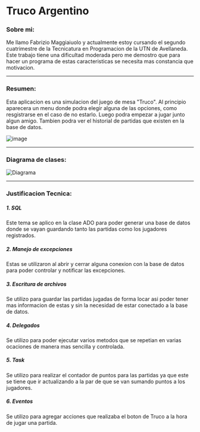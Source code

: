 # Truco Argentino

### Sobre mi: 
Me llamo Fabrizio Maggiaiuolo y actualmente estoy cursando el segundo cuatrimestre de la Tecnicatura en Programacion de la UTN de Avellaneda.
Este trabajo tiene una dificultad moderada pero me demostro que para hacer un programa de estas caracteristicas se necesita mas constancia que motivacion.
___
### Resumen: 
Esta aplicacion es una simulacion del juego de mesa "Truco". Al principio aparecera un menu donde podra elegir alguna de las opciones, como resgistrarse en el caso de no estarlo.
Luego podra empezar a jugar junto algun amigo. Tambien podra ver el historial de partidas que existen en la base de datos.

![image](https://user-images.githubusercontent.com/98592742/202118425-f3e5482a-a8a4-4974-922c-d5ccd8853d0c.png)

___
### Diagrama de clases:
![Diagrama](https://user-images.githubusercontent.com/98592742/202116761-86f693a7-d8c2-4ad7-9c0e-c5fa2389e1ce.png)

___
### Justificacion Tecnica:
##### 1. SQL
Este tema se aplico en la clase ADO para poder generar una base de datos donde se vayan guardando tanto las partidas como los jugadores registrados.
##### 2. Manejo de excepciones
Estas se utilizaron al abrir y cerrar alguna conexion con la base de datos para poder controlar y notificar las excepciones.
##### 3. Escritura de archivos
Se utilizo para guardar las partidas jugadas de forma locar asi poder tener mas informacion de estas y sin la necesidad de estar conectado a la base de datos.
##### 4. Delegados
Se utilizo para poder ejecutar varios metodos que se repetian en varias ocaciones de manera mas sencilla y controlada.
##### 5. Task
Se utilizo para realizar el contador de puntos para las partidas ya que este se tiene que ir actualizando a la par de que se van sumando puntos a los jugadores.
##### 6. Eventos
Se utilizo para agregar acciones que realizaba el boton de Truco a la hora de jugar una partida.


